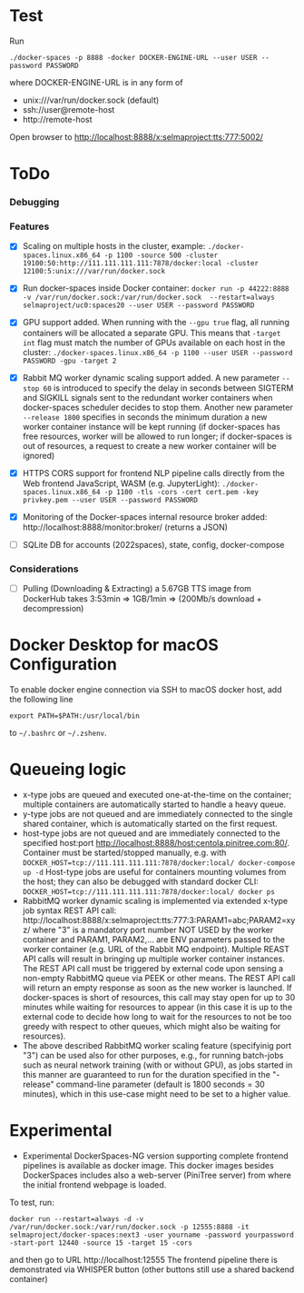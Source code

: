 # Test

Run

```
./docker-spaces -p 8888 -docker DOCKER-ENGINE-URL --user USER --password PASSWORD
```

where DOCKER-ENGINE-URL is in any form of
- unix:///var/run/docker.sock (default)
- ssh://user@remote-host
- http://remote-host

Open browser to [http://localhost:8888/x:selmaproject:tts:777:5002/](http://localhost:8888/x:selmaproject:tts:777:5002/)

# ToDo

### Debugging


### Features

* [x] Scaling on multiple hosts in the cluster, example:  `./docker-spaces.linux.x86_64 -p 1100 -source 500 -cluster 19100:50:http://111.111.111.111:7878/docker:local -cluster 12100:5:unix:///var/run/docker.sock`

* [x] Run docker-spaces inside Docker container: `docker run -p 44222:8888 -v /var/run/docker.sock:/var/run/docker.sock  --restart=always selmaproject/uc0:spaces20 --user USER --password PASSWORD`

* [x] GPU support added. When running with the `--gpu true` flag, all running containers will be allocated a separate GPU. This means that `-target int` flag must match the number of GPUs available on each host in the cluster: `./docker-spaces.linux.x86_64 -p 1100 --user USER --password PASSWORD -gpu -target 2` 

* [x] Rabbit MQ worker dynamic scaling support added. A new parameter `--stop 60` is introduced to specify the delay in seconds between SIGTERM and SIGKILL signals sent to the redundant worker containers when docker-spaces scheduler decides to stop them. Another new parameter `--release 1800` specifies in seconds the minimum duration a new worker container instance will be kept running (if docker-spaces has free resources, worker will be allowed to run longer; if docker-spaces is out of resources, a request to create a new worker container will be ignored)

* [x] HTTPS CORS support for frontend NLP pipeline calls directly from the Web frontend JavaScript, WASM (e.g. JupyterLight):
`./docker-spaces.linux.x86_64 -p 1100 -tls -cors -cert cert.pem -key privkey.pem --user USER --password PASSWORD`

* [x] Monitoring of the Docker-spaces internal resource broker added: http://localhost:8888/monitor:broker/ (returns a JSON)

* [ ] SQLite DB for accounts (2022spaces), state, config, docker-compose



### Considerations

* [ ] Pulling (Downloading & Extracting) a 5.67GB TTS image from DockerHub takes 3:53min => 1GB/1min => (200Mb/s download + decompression)

# Docker Desktop for macOS Configuration

To enable docker engine connection via SSH to macOS docker host, add the following line

```export PATH=$PATH:/usr/local/bin```

to `~/.bashrc` or `~/.zshenv`.

# Queueing logic

* x-type jobs are queued and executed one-at-the-time on the container; multiple containers are automatically started to handle a heavy queue.
* y-type jobs are not queued and are immediately connected to the single shared container, which is automatically started on the first request.
* host-type jobs are not queued and are immediately connected to the specified host:port [http://localhost:8888/host:centola.pinitree.com:80/](http://localhost:8888/host:centola.pinitree.com:80/). Container must be started/stopped manually, e.g. with `DOCKER_HOST=tcp://111.111.111.111:7878/docker:local/ docker-compose up -d` Host-type jobs are useful for containers mounting volumes from the host; they can also be debugged with standard docker CLI: `DOCKER_HOST=tcp://111.111.111.111:7878/docker:local/ docker ps`
* RabbitMQ worker dynamic scaling is implemented via extended x-type job syntax REST API call: http://localhost:8888/x:selmaproject:tts:777:3:PARAM1=abc;PARAM2=xyz/ where "3" is a mandatory port number NOT USED by the worker container and PARAM1, PARAM2,... are ENV parameters passed to the worker container (e.g. URL of the Rabbit MQ endpoint). Multiple REAST API calls will result in bringing up multiple worker container instances.
The REST API call must be triggered by external code upon sensing a non-empty RabbitMQ queue via PEEK or other means. The REST API call will return an empty response as soon as the new worker is launched. If docker-spaces is short of resources, this call may stay open for up to 30 minutes while waiting for resources to appear (in this case it is up to the external code to decide how long to wait for the resources to not be too greedy with respect to other queues, which might also be waiting for resources). 
* The above described RabbitMQ worker scaling feature (specifyinig port "3") can be used also for other purposes, e.g., for running batch-jobs such as neural network training (with or without GPU), as jobs started in this manner are guaranteed to run for the duration specified in the "-release" command-line parameter (default is 1800 seconds = 30 minutes), which in this use-case might need to be set to a higher value. 

# Experimental

* Experimental DockerSpaces-NG version supporting complete frontend pipelines is available as docker image. This docker images besides DockerSpaces includes also a web-server (PiniTree server) from where the initial frontend webpage is loaded.

To test, run:

```
docker run --restart=always -d -v /var/run/docker.sock:/var/run/docker.sock -p 12555:8888 -it selmaproject/docker-spaces:next3 -user yourname -password yourpassword -start-port 12440 -source 15 -target 15 -cors
```
and then go to URL http://localhost:12555
The frontend pipeline there is demonstrated via WHISPER button (other buttons still use a shared backend container)
